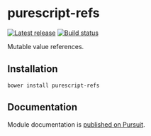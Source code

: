 # purescript-refs

[![Latest release](http://img.shields.io/github/release/purescript/purescript-refs.svg)](https://github.com/purescript/purescript-refs/releases)
[![Build status](https://travis-ci.org/purescript/purescript-refs.svg?branch=master)](https://travis-ci.org/purescript/purescript-refs)

Mutable value references.

## Installation

```
bower install purescript-refs
```

## Documentation

Module documentation is [published on Pursuit](http://pursuit.purescript.org/packages/purescript-refs).
